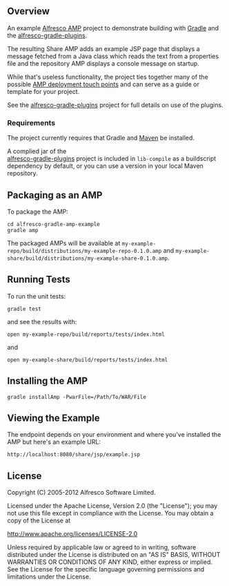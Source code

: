 Overview
--------

An example [Alfresco AMP](http://wiki.alfresco.com/wiki/AMP_Files) project to
demonstrate building with [Gradle](http://gradle.org) and the 
[alfresco-gradle-plugins](https://github.com/AlfrescoLabs/alfresco-gradle-plugins).

The resulting Share AMP adds an example JSP page that displays a message fetched from
a Java class which reads the text from a properties file and the repository AMP
displays a console message on startup.

While that's useless functionality,
the project ties together many of the possible 
[AMP deployment touch points](http://wiki.alfresco.com/wiki/Developing_an_Alfresco_Module) and 
can serve as a guide or template for your project.

See the [alfresco-gradle-plugins](https://github.com/AlfrescoLabs/alfresco-gradle-plugins) project
for full details on use of the plugins.

### Requirements

The project currently requires that Gradle and [Maven](http://maven.apache.org) be installed.

A complied jar of the  
[alfresco-gradle-plugins](https://github.com/AlfrescoLabs/alfresco-gradle-plugins) project is included
in `lib-compile` as a buildscript dependency by default, or you can use a version in your local 
Maven repository.


Packaging as an AMP
-------------------

To package the AMP:

	cd alfresco-gradle-amp-example
	gradle amp
		
The packaged AMPs will be available at `my-example-repo/build/distributions/my-example-repo-0.1.0.amp`
and `my-example-share/build/distributions/my-example-share-0.1.0.amp`.


Running Tests
-------------

To run the unit tests:

	gradle test
		
and see the results with:

	open my-example-repo/build/reports/tests/index.html

and

	open my-example-share/build/reports/tests/index.html 



Installing the AMP
------------------

	gradle installAmp -PwarFile=/Path/To/WAR/File


Viewing the Example
-------------------

The endpoint depends on your environment and where you've installed the AMP but 
here's an example URL:

	http://localhost:8080/share/jsp/example.jsp

	
License
-------

Copyright (C) 2005-2012 Alfresco Software Limited.

Licensed under the Apache License, Version 2.0 (the "License");
you may not use this file except in compliance with the License.
You may obtain a copy of the License at

http://www.apache.org/licenses/LICENSE-2.0

Unless required by applicable law or agreed to in writing, software
distributed under the License is distributed on an "AS IS" BASIS,
WITHOUT WARRANTIES OR CONDITIONS OF ANY KIND, either express or implied.
See the License for the specific language governing permissions and
limitations under the License.
